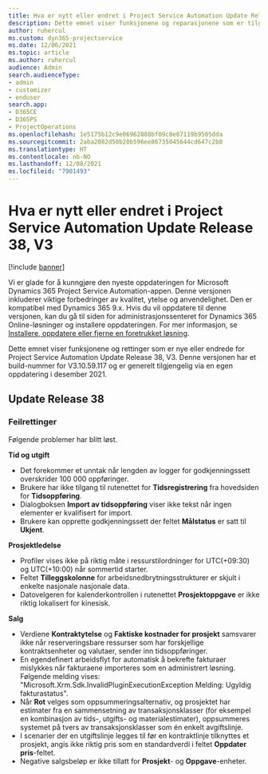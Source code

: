 ```yaml
---
title: Hva er nytt eller endret i Project Service Automation Update Release 38, V3
description: Dette emnet viser funksjonene og reparasjonene som er tilgjengelige i Microsoft Dynamics 365 Project Service Automation-oppdateringsutgivelsen 38, V3.
author: ruhercul
ms.custom: dyn365-projectservice
ms.date: 12/06/2021
ms.topic: article
ms.author: ruhercul
audience: Admin
search.audienceType:
- admin
- customizer
- enduser
search.app:
- D365CE
- D365PS
- ProjectOperations
ms.openlocfilehash: 1e5175b12c9e06962888bf09c8e07119b9505dda
ms.sourcegitcommit: 2aba2082d50b20b596ee86735045644cd647c2b0
ms.translationtype: HT
ms.contentlocale: nb-NO
ms.lasthandoff: 12/08/2021
ms.locfileid: "7901493"
---
```

# <a name="whats-new-or-changed-in-project-service-automation-update-release-38-v3"></a>Hva er nytt eller endret i Project Service Automation Update Release 38, V3

[!include [banner](../includes/psa-now-project-operations.md)]

Vi er glade for å kunngjøre den nyeste oppdateringen for Microsoft Dynamics 365 Project Service Automation-appen. Denne versjonen inkluderer viktige forbedringer av kvalitet, ytelse og anvendelighet. Den er kompatibel med Dynamics 365 9.x. Hvis du vil oppdatere til denne versjonen, kan du gå til siden for administrasjonssenteret for Dynamics 365 Online-løsninger og installere oppdateringen. For mer informasjon, se [Installere, oppdatere eller fjerne en foretrukket løsning](/power-platform/admin/install-remove-preferred-solution).

Dette emnet viser funksjonene og rettinger som er nye eller endrede for Project Service Automation Update Release 38, V3. Denne versjonen har et build-nummer for V3.10.59.117 og er generelt tilgjengelig via en egen oppdatering i desember 2021.

## <a name="update-release-38"></a>Update Release 38

### <a name="bug-fixes"></a>Feilrettinger

Følgende problemer har blitt løst.

**Tid og utgift**

- Det forekommer et unntak når lengden av logger for godkjenningssett overskrider 100 000 oppføringer.
- Brukere har ikke tilgang til rutenettet for **Tidsregistrering** fra hovedsiden for **Tidsoppføring**.
- Dialogboksen **Import av tidsoppføring** viser ikke tekst når ingen elementer er kvalifisert for import.
- Brukere kan opprette godkjenningssett der feltet **Målstatus** er satt til **Ukjent**.

**Prosjektledelse**

- Profiler vises ikke på riktig måte i ressurstilordninger for UTC(+09:30) og UTC(+10:00) når sommertid starter.
- Feltet **Tilleggskolonne** for arbeidsnedbrytningsstrukturer er skjult i enkelte nasjonale nasjonale data.
- Datovelgeren for kalenderkontrollen i rutenettet **Prosjektoppgave** er ikke riktig lokalisert for kinesisk.

**Salg**

- Verdiene **Kontraktytelse** og **Faktiske kostnader for prosjekt** samsvarer ikke når reserveringsbare ressurser som har forskjellige kontraktsenheter og valutaer, sender inn tidsoppføringer.
- En egendefinert arbeidsflyt for automatisk å bekrefte fakturaer mislykkes når fakturaene importeres som en administrert løsning. Følgende melding vises: "Microsoft.Xrm.Sdk.InvalidPluginExecutionException Melding: Ugyldig fakturastatus".
- Når **Rot** velges som oppsummeringsalternativ, og prosjektet har estimater fra en sammensetning av transaksjonsklasser (for eksempel en kombinasjon av tids-, utgifts- og materialestimater), oppsummeres systemet på tvers av transaksjonsklasser som én enkelt avgiftslinje.
- I scenarier der en utgiftslinje legges til før en kontraktlinje tilknyttes et prosjekt, angis ikke riktig pris som en standardverdi i feltet **Oppdater pris**-feltet.
- Negative salgsbeløp er ikke tillatt for **Prosjekt**- og **Oppgave**-enheter.
